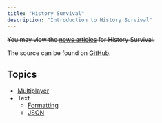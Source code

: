 ```yaml
---
title: "History Survival"
description: "Introduction to History Survival"
---
```


~~You may view the [news articles](/news) for History Survival.~~

The source can be found on [GitHub](https://github.com/ajh123-development/HistorySurvival).

## Topics
* [Multiplayer](/docs/en/history-survival/multiplayer/)
* Text
    * [Formatting](/docs/en/history-survival/formatting-text)
    * [JSON](/docs/en/history-survival/json-text)